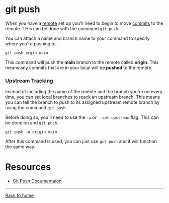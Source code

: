 # git push

When you have a [remote](./Remote.md) set up you'll need to begin to move [commits](./Commit.md) to the remote.  THis can be done with the command `git push`.

You can attach a name and branch name to your command to specify where you're pushing to.

```
git push orgin main
```

This command will push the **main** branch to the remote called **origin**.  This means any commits that are in your local will be **pushed** to the remote.

### Upstream Tracking

Instead of including the name of the rmeote and the branch you're on every time, you can set  local branches to reack an upstream branch. This means you can tell the branch to push to its assigned upstream remote branch by using the command `git push`.

Before doing so, you'll need to use the `-u` or `--set-upstream` flag.  This can be done on and `git push`.

```
git push -u origin main
```

After this command is used, you can just use `git push` and it will function the same way.

# Resources

- [Git Push Documentaion](https://git-scm.com/docs/git-push)

---

[Back to home](../README.md)